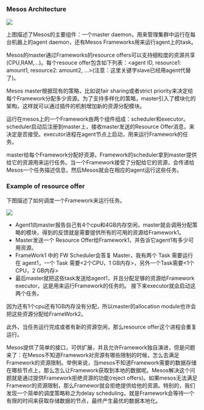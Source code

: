 ### Mesos Architecture

![](http://mesos.apache.org/assets/img/documentation/architecture3.jpg)

上图描述了Mesos的主要组件：一个master daemon，用来管理集群中运行在每台机器上的agent daemon，还有Mesos Frameworks用来运行agent上的task。

Mesos的master通过Frameworks的resource offers可以支持细粒度的资源共享(CPU,RAM,...)。每个resouce offer包含如下列表：<agent ID, resource1: amount1, resource2: amount2, ...>(注意：这里关键字slave已经用agent代替了)。

Mesos master根据现有的策略，比如说fair sharing或者strict priority来决定给每个Framework分配多少资源。为了支持多样化的策略，master引入了模块化的架构，这样就可以通过插件的机制增加新的资源分配模块。

运行在mesos上的一个Framework由两个组件组成：scheduler和executor。scheduler启动后注册到master上，接收master发送的Resource Offer消息，来决定是否接受。executor进程在agent节点上启动，用来运行Framework的任务。

master给每个Framework分配好资源，Framework的scheduler拿到master提供给它的资源用来运行任务。当一个Framework接受了分配给它的资源，会传递给Mesos一个任务描述信息，然后Mesos就会在相应的agent运行这些任务。

### Example of resource offer

下图描述了如何调度一个Framework来运行任务。

![](http://mesos.apache.org/assets/img/documentation/architecture-example.jpg)

* Agent1向master报告自己有4个cpu和4GB内存空闲，master就会调用分配策略的模块，得到的反馈就是需要提供所有的可用的资源给Framework1。
* Master发送一个 Resource Offer给Framework1，并告诉它agent1有多少可用资源。
* FrameWork1 中的 FW Scheduler会答复 Master，我有两个 Task 需要运行在 agent1，一个 Task 需要<2个CPU，1 GB内存>，另外一个Task需要<1个CPU，2 GB内存>
* 最后master就把这些task发送给agent1，并且分配足够的资源给Framework executor，这是用来运行Framework的任务的。
接下来executor就会启动这两个任务。

因为还有1个cpu还有1GB内存没有分配，所以master的allocation module也许会把这些资源分配给FrameWork2。

此外，当任务运行完成或者有新的资源空闲，那么resource offer这个进程会重复运行。

Mesos提供了简单的接口，可供扩展，并且允许Framework独自演进，但是问题来了：在Mesos不知道Framework对资源有哪些限制的时候，怎么去满足Framework的资源限制。举例来说，当mesos不知道Framework需要的数据存储在哪些节点上，那么怎么让Framework获取到本地的数据呢。Mesos解决这个问题就是通过提供Framework拒绝资源的功能(reject offers)。如果mesos无法满足Framewor的资源限制，那么Framewor就会拒绝提供给他的资源。特别的，我们发现一个简单的调度策略称之为delay scheduling，就是Framework会等待一个有限的时间来获取存储数据的节点，最终产生最优的数据本地化。
